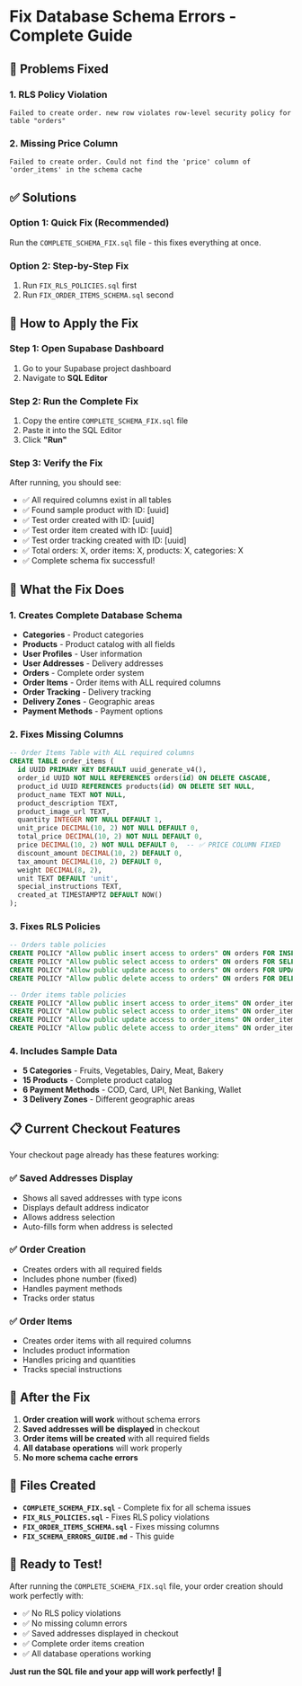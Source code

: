 # Fix Database Schema Errors - Complete Guide

## 🚨 Problems Fixed

### 1. **RLS Policy Violation**
```
Failed to create order. new row violates row-level security policy for table "orders"
```

### 2. **Missing Price Column**
```
Failed to create order. Could not find the 'price' column of 'order_items' in the schema cache
```

## ✅ Solutions

### **Option 1: Quick Fix (Recommended)**
Run the `COMPLETE_SCHEMA_FIX.sql` file - this fixes everything at once.

### **Option 2: Step-by-Step Fix**
1. Run `FIX_RLS_POLICIES.sql` first
2. Run `FIX_ORDER_ITEMS_SCHEMA.sql` second

## 🚀 How to Apply the Fix

### **Step 1: Open Supabase Dashboard**
1. Go to your Supabase project dashboard
2. Navigate to **SQL Editor**

### **Step 2: Run the Complete Fix**
1. Copy the entire `COMPLETE_SCHEMA_FIX.sql` file
2. Paste it into the SQL Editor
3. Click **"Run"**

### **Step 3: Verify the Fix**
After running, you should see:
- ✅ All required columns exist in all tables
- ✅ Found sample product with ID: [uuid]
- ✅ Test order created with ID: [uuid]
- ✅ Test order item created with ID: [uuid]
- ✅ Test order tracking created with ID: [uuid]
- ✅ Total orders: X, order items: X, products: X, categories: X
- ✅ Complete schema fix successful!

## 🔧 What the Fix Does

### **1. Creates Complete Database Schema**
- **Categories** - Product categories
- **Products** - Product catalog with all fields
- **User Profiles** - User information
- **User Addresses** - Delivery addresses
- **Orders** - Complete order system
- **Order Items** - Order items with ALL required columns
- **Order Tracking** - Delivery tracking
- **Delivery Zones** - Geographic areas
- **Payment Methods** - Payment options

### **2. Fixes Missing Columns**
```sql
-- Order Items Table with ALL required columns
CREATE TABLE order_items (
  id UUID PRIMARY KEY DEFAULT uuid_generate_v4(),
  order_id UUID NOT NULL REFERENCES orders(id) ON DELETE CASCADE,
  product_id UUID REFERENCES products(id) ON DELETE SET NULL,
  product_name TEXT NOT NULL,
  product_description TEXT,
  product_image_url TEXT,
  quantity INTEGER NOT NULL DEFAULT 1,
  unit_price DECIMAL(10, 2) NOT NULL DEFAULT 0,
  total_price DECIMAL(10, 2) NOT NULL DEFAULT 0,
  price DECIMAL(10, 2) NOT NULL DEFAULT 0,  -- ✅ PRICE COLUMN FIXED
  discount_amount DECIMAL(10, 2) DEFAULT 0,
  tax_amount DECIMAL(10, 2) DEFAULT 0,
  weight DECIMAL(8, 2),
  unit TEXT DEFAULT 'unit',
  special_instructions TEXT,
  created_at TIMESTAMPTZ DEFAULT NOW()
);
```

### **3. Fixes RLS Policies**
```sql
-- Orders table policies
CREATE POLICY "Allow public insert access to orders" ON orders FOR INSERT WITH CHECK (true);
CREATE POLICY "Allow public select access to orders" ON orders FOR SELECT USING (true);
CREATE POLICY "Allow public update access to orders" ON orders FOR UPDATE USING (true);
CREATE POLICY "Allow public delete access to orders" ON orders FOR DELETE USING (true);

-- Order items table policies
CREATE POLICY "Allow public insert access to order_items" ON order_items FOR INSERT WITH CHECK (true);
CREATE POLICY "Allow public select access to order_items" ON order_items FOR SELECT USING (true);
CREATE POLICY "Allow public update access to order_items" ON order_items FOR UPDATE USING (true);
CREATE POLICY "Allow public delete access to order_items" ON order_items FOR DELETE USING (true);
```

### **4. Includes Sample Data**
- **5 Categories** - Fruits, Vegetables, Dairy, Meat, Bakery
- **15 Products** - Complete product catalog
- **6 Payment Methods** - COD, Card, UPI, Net Banking, Wallet
- **3 Delivery Zones** - Different geographic areas

## 📋 Current Checkout Features

Your checkout page already has these features working:

### ✅ **Saved Addresses Display**
- Shows all saved addresses with type icons
- Displays default address indicator
- Allows address selection
- Auto-fills form when address is selected

### ✅ **Order Creation**
- Creates orders with all required fields
- Includes phone number (fixed)
- Handles payment methods
- Tracks order status

### ✅ **Order Items**
- Creates order items with all required columns
- Includes product information
- Handles pricing and quantities
- Tracks special instructions

## 🎯 After the Fix

1. **Order creation will work** without schema errors
2. **Saved addresses will be displayed** in checkout
3. **Order items will be created** with all required fields
4. **All database operations** will work properly
5. **No more schema cache errors**

## 📱 Files Created

- **`COMPLETE_SCHEMA_FIX.sql`** - Complete fix for all schema issues
- **`FIX_RLS_POLICIES.sql`** - Fixes RLS policy violations
- **`FIX_ORDER_ITEMS_SCHEMA.sql`** - Fixes missing columns
- **`FIX_SCHEMA_ERRORS_GUIDE.md`** - This guide

## 🎉 Ready to Test!

After running the `COMPLETE_SCHEMA_FIX.sql` file, your order creation should work perfectly with:
- ✅ No RLS policy violations
- ✅ No missing column errors
- ✅ Saved addresses displayed in checkout
- ✅ Complete order items creation
- ✅ All database operations working

**Just run the SQL file and your app will work perfectly!** 🚀
